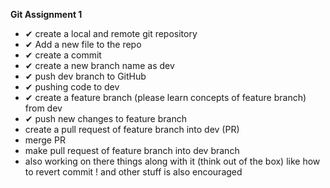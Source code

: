 **Git Assignment 1**

- ✔ create a local and remote git repository
- ✔ Add a new file to the repo
- ✔ create a commit
- ✔ create a new branch name as dev
- ✔ push dev branch to GitHub
- ✔ pushing code to dev
- ✔ create a feature branch (please learn concepts of feature branch)  from dev
- ✔ push new changes to feature branch
- create a pull request of feature branch into dev  (PR)
- merge  PR
- make pull request of feature branch into dev branch
- also working on there things along with it (think out of the box) like how to revert commit ! and other stuff is also encouraged
